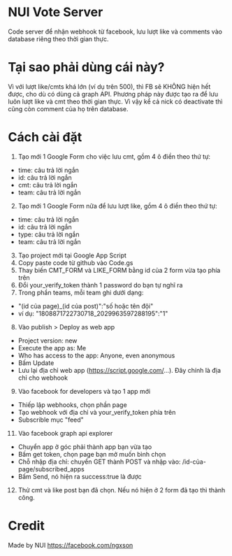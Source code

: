 # NUI Vote Server

Code server để nhận webhook từ facebook, lưu lượt like và comments vào database riêng theo thời gian thực.

# Tại sao phải dùng cái này?

Vì với lượt like/cmts khá lớn (ví dụ trên 500), thì FB sẽ KHÔNG hiện hết được, cho dù có dùng cả graph API. Phương pháp này được tạo ra để lưu luôn lượt like và cmt theo thời gian thực. Vì vậy kể cả nick có deactivate thì cũng còn comment của họ trên database.

# Cách cài đặt

1. Tạo mới 1 Google Form cho việc lưu cmt, gồm 4 ô điền theo thứ tự:
- time: câu trả lời ngắn
- id: câu trả lời ngắn
- cmt: câu trả lời ngắn
- team: câu trả lời ngắn
2. Tạo mới 1 Google Form nữa để lưu lượt like, gồm 4 ô điền theo thứ tự:
- time: câu trả lời ngắn
- id: câu trả lời ngắn
- type: câu trả lời ngắn
- team: câu trả lời ngắn
3. Tạo project mới tại Google App Script
4. Copy paste code từ github vào Code.gs
5. Thay biến CMT_FORM và LIKE_FORM bằng id của 2 form vừa tạo phía trên
6. Đổi your_verify_token thành 1 password do bạn tự nghĩ ra
7. Trong phần teams, mỗi team ghi dưới dạng:
- "(id của page)_(id của post)":"số hoặc tên đội"
- ví dụ: "1808871722730718_2029963597288195":"1"
8. Vào publish > Deploy as web app
- Project version: new
- Execute the app as: Me
- Who has access to the app: Anyone, even anonymous
- Bấm Update
- Lưu lại địa chỉ web app (https://script.google.com/...). Đây chính là địa chỉ cho webhook
9. Vào facebook for developers và tạo 1 app mới
- Thiếp lập webhooks, chọn phần page
- Tạo webhook với địa chỉ và your_verify_token phía trên
- Subscrible mục "feed"
11. Vào facebook graph api explorer
- Chuyển app ở góc phải thành app bạn vừa tạo
- Bấm get token, chọn page bạn mở muốn bình chọn
- Chỗ nhập địa chỉ: chuyển GET thành POST và nhập vào: /id-của-page/subscribed_apps
- Bấm Send, nó hiện ra success:true là được
12. Thử cmt và like post bạn đã chọn. Nếu nó hiện ở 2 form đã tạo thì thành công.

# Credit

Made by NUI
https://facebook.com/ngxson
